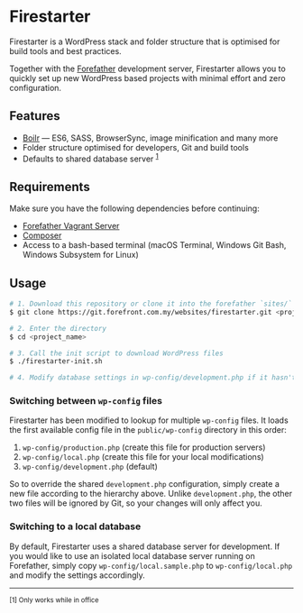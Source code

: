 # Firestarter
Firestarter is a WordPress stack and folder structure that is optimised for
build tools and best practices.

Together with the [Forefather](https://git.forefront.com.my/websites/forefather)
development server, Firestarter allows you to quickly set up new WordPress
based projects with minimal effort and zero configuration.

## Features
* [Boilr](https://git.forefront.com.my/lib/Boilr) — ES6, SASS, BrowserSync, image minification and many more
* Folder structure optimised for developers, Git and build tools
* Defaults to shared database server <sup>[1](#footnote-1)</sup>

## Requirements
Make sure you have the following dependencies before continuing:
* [Forefather Vagrant Server](https://git.forefront.com.my/websites/forefather)
* [Composer](https://getcomposer.org/)
* Access to a bash-based terminal (macOS Terminal, Windows Git Bash, Windows Subsystem for Linux)

## Usage
```bash
# 1. Download this repository or clone it into the forefather `sites/` directory
$ git clone https://git.forefront.com.my/websites/firestarter.git <project_name>

# 2. Enter the directory
$ cd <project_name>

# 3. Call the init script to download WordPress files
$ ./firestarter-init.sh

# 4. Modify database settings in wp-config/development.php if it hasn't already been configured
```

### Switching between `wp-config` files
Firestarter has been modified to lookup for multiple `wp-config` files. It loads
the first available config file in the `public/wp-config` directory in this order:
1. `wp-config/production.php` (create this file for production servers)
2. `wp-config/local.php` (create this file for your local modifications)
3. `wp-config/development.php` (default)

So to override the shared `development.php` configuration, simply create a new
file according to the hierarchy above. Unlike `development.php`, the other two
files will be ignored by Git, so your changes will only affect you.

### Switching to a local database
By default, Firestarter uses a shared database server for development. If you
would like to use an isolated local database server running on Forefather, simply
copy `wp-config/local.sample.php` to `wp-config/local.php` and modify the
settings accordingly.

---
<sup id="footnote-1">[1] Only works while in office</sup>